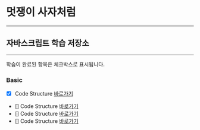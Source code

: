 # 멋쟁이 사자처럼
---
## 자바스크립트 학습 저장소 
---

학습이 완료된 항목은 체크박스로 표시됩니다.

### Basic
- [x] Code Structure [바로가기](https://www.naver.com)
- [] Code Structure [바로가기](https://www.naver.com)
- [] Code Structure [바로가기](https://www.naver.com)
- [] Code Structure [바로가기](https://www.naver.com)